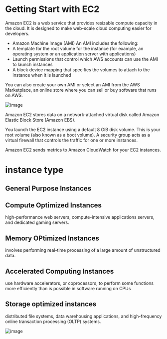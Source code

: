 # Getting Start with EC2

 Amazon EC2 is a web service that provides resizable compute capacity in the cloud. It is designed to make web-scale cloud computing easier for developers.
 
 - Amazon Machine Image (AMI)
An AMI includes the following:
- A template for the root volume for the instance (for example, an operating system or an application server with applications)
- Launch permissions that control which AWS accounts can use the AMI to launch instances
- A block device mapping that specifies the volumes to attach to the instance when it is launched

You can also create your own AMI or select an AMI from the AWS Marketplace, an online store where you can sell or buy software that runs on AWS.

![image](https://user-images.githubusercontent.com/44856918/155832231-e7ee1e0e-c6f6-4c2b-b554-82615c206545.png)

Amazon EC2 stores data on a network-attached virtual disk called Amazon Elastic Block Store (Amazon EBS).

You launch the EC2 instance using a default 8 GiB disk volume. This is your root volume (also known as a boot volume).
A security group acts as a virtual firewall that controls the traffic for one or more instances.

Amazon EC2 sends metrics to Amazon CloudWatch for your EC2 instances.

# instance type
## General Purpose Instances
## Compute Optimized Instances
high-performance web servers, compute-intensive applications servers, and dedicated gaming servers.
## Memory OPtimized Instances
involves performing real-time processing of a large amount of unstructured data.
## Accelerated Computing Instances
use hardware accelerators, or coprocessors, to perform some functions more efficiently than is possible in software running on CPUs
## Storage optimized instances
distributed file systems, data warehousing applications, and high-frequency online transaction processing (OLTP) systems.

![image](https://user-images.githubusercontent.com/44856918/177559949-aa5dc0b4-271f-4a8d-9638-d165e25ef5ce.png)
